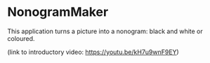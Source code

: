 # NonogramMaker
This application turns a picture into a nonogram: black and white or coloured.

(link to introductory video: <a href="https://youtu.be/kH7u9wnF9EY">https://youtu.be/kH7u9wnF9EY</a>)

